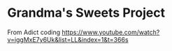 # Grandma's Sweets Project

From Adict coding https://www.youtube.com/watch?v=iggMxE7y6Uk&list=LL&index=1&t=366s
